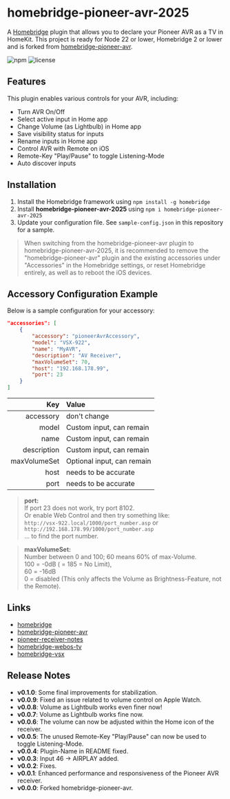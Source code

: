 # homebridge-pioneer-avr-2025

A [Homebridge](https://github.com/nfarina/homebridge) plugin that allows you to declare your Pioneer AVR as a TV in HomeKit. This project is ready for Node 22 or lower, Homebridge 2 or lower and is forked from [homebridge-pioneer-avr](https://github.com/kazcangi/homebridge-pioneer-avr).

![npm](https://img.shields.io/npm/v/homebridge-pioneer-avr-2025) ![license](https://img.shields.io/badge/license-MIT-blue)




## Features

This plugin enables various controls for your AVR, including:

* Turn AVR On/Off
* Select active input in Home app
* Change Volume (as Lightbulb) in Home app
* Save visibility status for inputs
* Rename inputs in Home app
* Control AVR with Remote on iOS
* Remote-Key "Play/Pause" to toggle Listening-Mode
* Auto discover inputs




## Installation

1. Install the Homebridge framework using `npm install -g homebridge`
2. Install **homebridge-pioneer-avr-2025** using `npm i homebridge-pioneer-avr-2025`
3. Update your configuration file. See `sample-config.json` in this repository for a sample.

> When switching from the homebridge-pioneer-avr plugin to homebridge-pioneer-avr-2025, it is recommended to remove the "homebridge-pioneer-avr" plugin and the existing accessories under "Accessories" in the Homebridge settings, or reset Homebridge entirely, as well as to reboot the iOS devices.




## Accessory Configuration Example

Below is a sample configuration for your accessory:

```json
"accessories": [
    {
        "accessory": "pioneerAvrAccessory",
        "model": "VSX-922",
        "name": "MyAVR",
        "description": "AV Receiver",
        "maxVolumeSet": 70,
        "host": "192.168.178.99",
        "port": 23
    }
]
```

|          Key | Value                      |
| -----------: | :------------------------- |
|    accessory | don't change               |
|        model | Custom input, can remain   |
|         name | Custom input, can remain   |
|  description | Custom input, can remain   |
| maxVolumeSet | Optional input, can remain |
|         host | needs to be accurate       |
|         port | needs to be accurate       |

> **port:**  
> If port 23 does not work, try port 8102.  
> Or enable Web Control and then try something like:  
> `http://vsx-922.local/1000/port_number.asp` or  
> `http://192.168.178.99/1000/port_number.asp`  
> ... to find the port number.

> **maxVolumeSet:**  
> Number between 0 and 100; 60 means 60% of max-Volume.  
> 100 = -0dB ( = 185 = No Limit),  
> 60 = -16dB  
> 0 = disabled (This only affects the Volume as Brightness-Feature, not the Remote).




## Links

- [homebridge](https://github.com/nfarina/homebridge)
- [homebridge-pioneer-avr](https://github.com/kazcangi/homebridge-pioneer-avr)
- [pioneer-receiver-notes](https://github.com/rwifall/pioneer-receiver-notes)
- [homebridge-webos-tv](https://github.com/merdok/homebridge-webos-tv)
- [homebridge-vsx](https://github.com/TG908/homebridge-vsx)




## Release Notes

- **v0.1.0**: Some final improvements for stabilization.
- **v0.0.9**: Fixed an issue related to volume control on Apple Watch.
- **v0.0.8**: Volume as Lightbulb works even finer now!
- **v0.0.7**: Volume as Lightbulb works fine now.
- **v0.0.6**: The volume can now be adjusted within the Home icon of the receiver.
- **v0.0.5**: The unused Remote-Key "Play/Pause" can now be used to toggle Listening-Mode.
- **v0.0.4**: Plugin-Name in README fixed.
- **v0.0.3**: Input 46 -> AIRPLAY added.
- **v0.0.2**: Fixes.
- **v0.0.1**: Enhanced performance and responsiveness of the Pioneer AVR receiver.
- **v0.0.0**: Forked homebridge-pioneer-avr.

